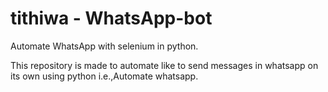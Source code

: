 # tithiwa - WhatsApp-bot

Automate WhatsApp with selenium in python.

This repository is made to automate like to send messages in whatsapp on its own using python i.e.,Automate whatsapp.
